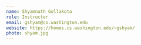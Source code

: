 ```yaml
---
name: Shyamnath Gollakota
role: Instructor
email: gshyam@cs.washington.edu
website: https://homes.cs.washington.edu/~gshyam/
photo: shyam.jpg
---
```

